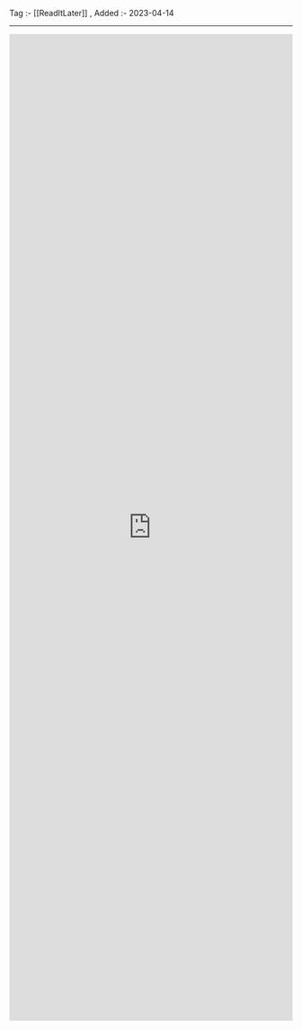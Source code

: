 Tag :- [[ReadItLater]] , 
Added :- 2023-04-14

-----
<iframe src="https://www.linkedin.com/embed/feed/update/urn:li:ugcPost:7005845412129443840" height="1752" width="504" frameborder="0" allowfullscreen="" title="Embedded post"></iframe>